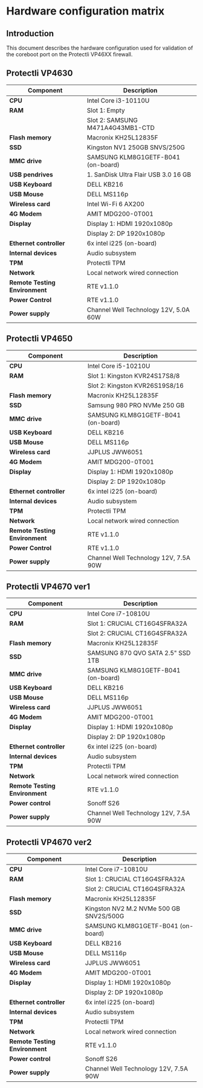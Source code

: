 # Hardware configuration matrix

## Introduction

This document describes the hardware configuration used for validation of the
coreboot port on the Protectli VP46XX firewall.

## Protectli VP4630

| Component                      | Description                                 |
|--------------------------------|---------------------------------------------|
| **CPU**                        | Intel Core i3-10110U                        |
| **RAM**                        | Slot 1: Empty                               |
|                                | Slot 2: SAMSUNG M471A4G43MB1-CTD            |
| **Flash memory**               | Macronix KH25L12835F                        |
| **SSD**                        | Kingston NV1 250GB SNVS/250G                |
| **MMC drive**                  | SAMSUNG KLM8G1GETF-B041 (on-board)          |
| **USB pendrives**              | 1. SanDisk Ultra  Flair USB 3.0 16 GB       |
| **USB Keyboard**               | DELL KB216                                  |
| **USB Mouse**                  | DELL MS116p                                 |
| **Wireless card**              | Intel Wi-Fi 6 AX200                         |
| **4G Modem**                   | AMIT MDG200-0T001                           |
| **Display**                    | Display 1: HDMI 1920x1080p                  |
|                                | Display 2: DP 1920x1080p                    |
| **Ethernet controller**        | 6x intel i225 (on-board)                    |
| **Internal devices**           | Audio subsystem                             |
| **TPM**                        | Protectli TPM                               |
| **Network**                    | Local network wired connection              |
| **Remote Testing Environment** | RTE v1.1.0                                  |
| **Power Control**              | RTE v1.1.0                                  |
| **Power supply**               | Channel Well Technology 12V, 5.0A 60W       |

## Protectli VP4650

| Component                      | Description                                 |
|--------------------------------|---------------------------------------------|
| **CPU**                        | Intel Core i5-10210U                        |
| **RAM**                        | Slot 1: Kingston KVR24S17S8/8               |
|                                | Slot 2: Kingston KVR26S19S8/16              |
| **Flash memory**               | Macronix KH25L12835F                        |
| **SSD**                        | Samsung 980 PRO NVMe 250 GB                 |
| **MMC drive**                  | SAMSUNG KLM8G1GETF-B041 (on-board)          |
| **USB Keyboard**               | DELL KB216                                  |
| **USB Mouse**                  | DELL MS116p                                 |
| **Wireless card**              | JJPLUS JWW6051                              |
| **4G Modem**                   | AMIT MDG200-0T001                           |
| **Display**                    | Display 1: HDMI 1920x1080p                  |
|                                | Display 2: DP 1920x1080p                    |
| **Ethernet controller**        | 6x intel i225 (on-board)                    |
| **Internal devices**           | Audio subsystem                             |
| **TPM**                        | Protectli TPM                               |
| **Network**                    | Local network wired connection              |
| **Remote Testing Environment** | RTE v1.1.0                                  |
| **Power Control**              | RTE v1.1.0                                  |
| **Power supply**               | Channel Well Technology 12V, 7.5A 90W       |

## Protectli VP4670 ver1

| Component                      | Description                                 |
|--------------------------------|---------------------------------------------|
| **CPU**                        | Intel Core i7-10810U                        |
| **RAM**                        | Slot 1: CRUCIAL CT16G4SFRA32A               |
|                                | Slot 2: CRUCIAL CT16G4SFRA32A               |
| **Flash memory**               | Macronix KH25L12835F                        |
| **SSD**                        | SAMSUNG 870 QVO SATA 2.5" SSD 1TB           |
| **MMC drive**                  | SAMSUNG KLM8G1GETF-B041 (on-board)          |
| **USB Keyboard**               | DELL KB216                                  |
| **USB Mouse**                  | DELL MS116p                                 |
| **Wireless card**              | JJPLUS JWW6051                              |
| **4G Modem**                   | AMIT MDG200-0T001                           |
| **Display**                    | Display 1: HDMI 1920x1080p                  |
|                                | Display 2: DP 1920x1080p                    |
| **Ethernet controller**        | 6x intel i225 (on-board)                    |
| **Internal devices**           | Audio subsystem                             |
| **TPM**                        | Protectli TPM                               |
| **Network**                    | Local network wired connection              |
| **Remote Testing Environment** | RTE v1.1.0                                  |
| **Power control**              | Sonoff S26                                  |
| **Power supply**               | Channel Well Technology 12V, 7.5A 90W       |

## Protectli VP4670 ver2

| Component                      | Description                                 |
|--------------------------------|---------------------------------------------|
| **CPU**                        | Intel Core i7-10810U                        |
| **RAM**                        | Slot 1: CRUCIAL CT16G4SFRA32A               |
|                                | Slot 2: CRUCIAL CT16G4SFRA32A               |
| **Flash memory**               | Macronix KH25L12835F                        |
| **SSD**                        | Kingston NV2 M.2 NVMe 500 GB SNV2S/500G     |
| **MMC drive**                  | SAMSUNG KLM8G1GETF-B041 (on-board)          |
| **USB Keyboard**               | DELL KB216                                  |
| **USB Mouse**                  | DELL MS116p                                 |
| **Wireless card**              | JJPLUS JWW6051                              |
| **4G Modem**                   | AMIT MDG200-0T001                           |
| **Display**                    | Display 1: HDMI 1920x1080p                  |
|                                | Display 2: DP 1920x1080p                    |
| **Ethernet controller**        | 6x intel i225 (on-board)                    |
| **Internal devices**           | Audio subsystem                             |
| **TPM**                        | Protectli TPM                               |
| **Network**                    | Local network wired connection              |
| **Remote Testing Environment** | RTE v1.1.0                                  |
| **Power control**              | Sonoff S26                                  |
| **Power supply**               | Channel Well Technology 12V, 7.5A 90W       |
